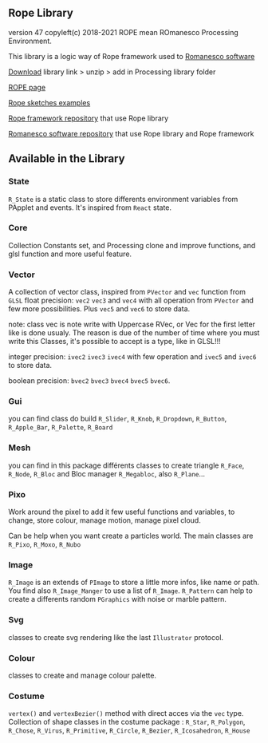 
## Rope Library
version 47
copyleft(c) 2018-2021
ROPE mean ROmanesco Processing Environment.

This library is a logic way of Rope framework used to [Romanesco software](https://github.com/StanLepunK/ROMANESCO-Processing)

[Download](https://github.com/StanLepunK/Rope/blob/master/build_rope/Rope.zip) library link > unzip > add in Processing library folder

[ROPE page](https://stanlepunk.github.io/Rope/)

[Rope sketches examples](https://github.com/StanLepunK/Rope/tree/master/examples)

[Rope framework repository](https://github.com/StanLepunK/Rope_framework) that use Rope library

[Romanesco software repository](https://github.com/StanLepunK/ROMANESCO-Processing) that use Rope library and Rope framework


## Available in the Library

### State
`R_State` is a static class to store differents environment variables from PApplet and events. It's inspired from `React` state.

### Core
Collection Constants set, and Processing clone and improve functions, and glsl function and more useful feature.

### Vector
A collection of vector class, inspired from `PVector` and `vec` function from `GLSL`
float precision:
`vec2` `vec3` and `vec4` with all operation from `PVector` and few more possibilities.
Plus `vec5` and `vec6` to store data.

note: class vec is note write with Uppercase RVec, or Vec for the first letter like is done usualy. The reason is due of the number of time where you must write this Classes, it's possible to accept is a type, like in GLSL!!!

integer precision:
`ivec2` `ivec3` `ivec4` with few operation
and `ivec5` and `ivec6` to store data.

boolean precision:
`bvec2` `bvec3` `bvec4` `bvec5` `bvec6`.

### Gui
you can find class do build `R_Slider`, `R_Knob`, `R_Dropdown`, `R_Button`, `R_Apple_Bar`, `R_Palette`, `R_Board`

### Mesh
you can find in this package différents classes to create triangle `R_Face`, `R_Node`, `R_Bloc` and Bloc manager `R_Megabloc`, also `R_Plane`...

### Pixo
Work around the pixel to add it few useful functions and variables, to change, store colour, manage motion, manage pixel cloud. 

Can be help when you want create a particles world.
The main classes are `R_Pixo`, `R_Moxo`, `R_Nubo`

### Image
`R_Image` is an extends of `PImage` to store a little more infos, like name or path. You find also `R_Image_Manger` to use a list of `R_Image`. `R_Pattern` can help to create a differents random `PGraphics` with noise or marble pattern.

### Svg
classes to create svg rendering like the last `Illustrator` protocol.

### Colour
classes to create and manage colour palette.

### Costume
`vertex()` and `vertexBezier()` method with direct acces via the `vec` type.
Collection of shape classes in the costume package : 
`R_Star`, `R_Polygon`, `R_Chose`, `R_Virus`, `R_Primitive`, `R_Circle`, `R_Bezier`, `R_Icosahedron`, `R_House`







